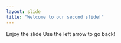 ```yaml
---
layout: slide
title: "Welcome to our second slide!"
---
```

Enjoy the slide
Use the left arrow to go back!
